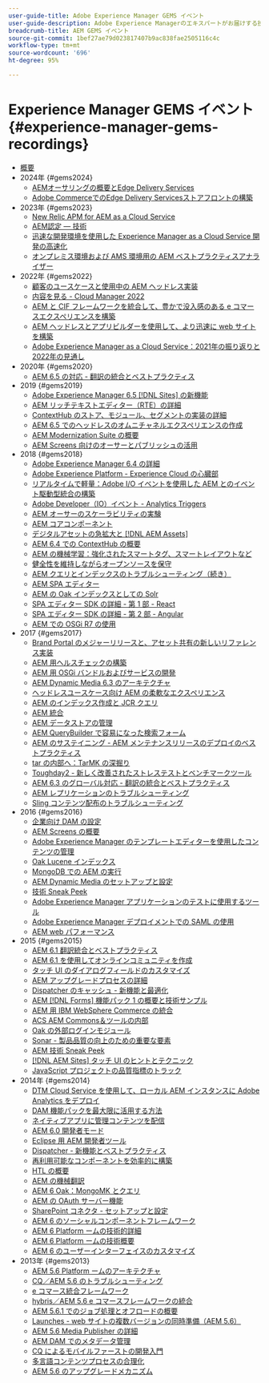```yaml
---
user-guide-title: Adobe Experience Manager GEMS イベント
user-guide-description: Adobe Experience Managerのエキスパートがお届けする技術解説シリーズ「AEM Gems」についてご紹介します。
breadcrumb-title: AEM GEMS イベント
source-git-commit: 1bef27ae79d023817407b9ac838fae2505116c4c
workflow-type: tm+mt
source-wordcount: '696'
ht-degree: 95%

---
```



# Experience Manager GEMS イベント {#experience-manager-gems-recordings}

+ [概要](overview.md)
+ 2024年 {#gems2024}
   + [AEMオーサリングの概要とEdge Delivery Services](/help/experience-manager-gems/gems2024/aem-authoring-and-edge-delivery.md)
   + [Adobe CommerceでのEdge Delivery Servicesストアフロントの構築](/help/experience-manager-gems/gems2024/storefronts-on-edge-delivery-with-adobe-commerce.md)
+ 2023年 {#gems2023}
   + [New Relic APM for AEM as a Cloud Service](gems2023/newrelic-apm-for-aem-cloud-service.md)
   + [AEM認定 — 技術](gems2023/aem-certification-technical.md)
   + [迅速な開発環境を使用した Experience Manager as a Cloud Service 開発の高速化](/help/experience-manager-gems/gems2023/rapid-development-environments.md)
   + [オンプレミス環境および AMS 環境用の AEM ベストプラクティスアナライザー](gems2023/aem-best-practices-analyzer.md)
+ 2022年 {#gems2022}
   + [顧客のユースケースと使用中の AEM ヘッドレス実装](gems2022/customer-use-case-and-implementation-of-aem-headless-in-use.md)
   + [内容を見る - Cloud Manager 2022](gems2022/looking-under-the-hood-cloud-manager-2022.md)
   + [AEM と CIF フレームワークを統合して、豊かで没入感のある e コマースエクスペリエンスを構築](gems2022/aem-and-cif-framework-integration.md)
   + [AEM ヘッドレスとアプリビルダーを使用して、より迅速に web サイトを構築](gems2022/build-sites-faster-with-headless-and-appbuilder.md)
   + [Adobe Experience Manager as a Cloud Service：2021年の振り返りと 2022年の見通し](gems2022/aemcloudservice-2021-review-and-outlook.md)
+ 2020年 {#gems2020}
   + [AEM 6.5 の対応 - 翻訳の統合とベストプラクティス](gems2020/aem65-readyfortheworld-translationintegration-bestpractices.md)
+ 2019 {#gems2019}
   + [Adobe Experience Manager 6.5  [!DNL Sites] の新機能](gems2019/adobe-experience-manager-6-5-sites-whats-new.md)
   + [AEM リッチテキストエディター（RTE）の詳細](gems2019/aem-rich-text-editor-rte-deep-dive1.md)
   + [ContextHub のストア、モジュール、セグメントの実装の詳細](gems2019/contexthub-deep-dive.md)
   + [AEM 6.5 でのヘッドレスのオムニチャネルエクスペリエンスの作成](gems2019/creating-headless-omnichannel-experiences-with-aem-65.md)
   + [AEM Modernization Suite の概要](gems2019/introducing-the-aem-modernization-suite.md)
   + [AEM Screens 向けのオーサーとパブリッシュの活用](gems2019/leveraging-author-publish-for-aem-screens.md)
+ 2018 {#gems2018}
   + [Adobe Experience Manager 6.4 の詳細](gems2018/aem-6-4-technical-sneak-peek.md)
   + [Adobe Experience Platform - Experience Cloud の心臓部](gems2018/aem-acp.md)
   + [リアルタイムで軽量：Adobe I/O イベントを使用した AEM とのイベント駆動型統合の構築](gems2018/aem-adobe-io.md)
   + [Adobe Developer（IO）イベント - Analytics Triggers](gems2018/aem-analytics-triggers.md)
   + [AEM オーサーのスケーラビリティの実験](gems2018/aem-author-scalability1.md)
   + [AEM コアコンポーネント](gems2018/aem-core-components.md)
   + [デジタルアセットの急拡大と  [!DNL AEM Assets]](gems2018/aem-digital-asset-explosion.md)
   + [AEM 6.4 での ContextHub の概要](gems2018/aem-intro-to-contexthub.md)
   + [AEM の機械学習：強化されたスマートタグ、スマートレイアウトなど](gems2018/aem-machine-learning.md)
   + [健全性を維持しながらオープンソースを保守](gems2018/aem-maintaining-open-source.md)
   + [AEM クエリとインデックスのトラブルシューティング（続き）](gems2018/aem-query-and-index-troubleshooting2.md)
   + [AEM SPA エディター](gems2018/aem-spa-editor.md)
   + [AEM の Oak インデックスとしての Solr](gems2018/solr-as-an-oak-index-for-aem.md)
   + [SPA エディター SDK の詳細 - 第 1 部 - React](gems2018/spa-editor-sdk-deep-dive-react.md)
   + [SPA エディター SDK の詳細 - 第 2 部 - Angular](gems2018/spa-editor-sdk-deep-dive-angular.md)
   + [AEM での OSGi R7 の使用](gems2018/using-osgi-r7-in-aem.md)
+ 2017 {#gems2017}
   + [Brand Portal のメジャーリリースと、アセット共有の新しいリファレンス実装](gems2017/aem-brand-portal.md)
   + [AEM 用ヘルスチェックの構築](gems2017/aem-building-health-checks-for-aem.md)
   + [AEM 用 OSGi バンドルおよびサービスの開発](gems2017/aem-developing-osgi-bundles-services-for-aem.md)
   + [AEM Dynamic Media 6.3 のアーキテクチャ](gems2017/aem-dynamic-media-architecture.md)
   + [ヘッドレスユースケース向け AEM の柔軟なエクスペリエンス](gems2017/aem-headless-usecases.md)
   + [AEM のインデックス作成と JCR クエリ](gems2017/aem-indexing-jcr-query.md)
   + [AEM 統合](gems2017/aem-integrations.md)
   + [AEM データストアの管理](gems2017/aem-managing-aem-datastore.md)
   + [AEM QueryBuilder で容易になった検索フォーム](gems2017/aem-search-forms-using-querybuilder.md)
   + [AEM のサステイニング - AEM メンテナンスリリースのデプロイのベストプラクティス](gems2017/aem-sustenance-best-practices-deploying-maintenance-releases.md)
   + [tar の内部へ：TarMK の深掘り](gems2017/aem-tarmk-deepdive.md)
   + [Toughday2 - 新しく改善されたストレステストとベンチマークツール](gems2017/aem-toughday2-stress-testing-benchmarking-tool.md)
   + [AEM 6.3 のグローバル対応 - 翻訳の統合とベストプラクティス](gems2017/aem-translation-best-practices.md)
   + [AEM レプリケーションのトラブルシューティング](gems2017/aem-troubleshooting-aem-replication.md)
   + [Sling コンテンツ配布のトラブルシューティング](gems2017/aem-troubleshooting-sling.md)
+ 2016 {#gems2016}
   + [企業向け DAM の設定](gems2016/aem-configuring-dam-for-enterprise.md)
   + [AEM Screens の概要](gems2016/aem-introduction-to-aem-screens.md)
   + [Adobe Experience Manager のテンプレートエディターを使用したコンテンツの管理](gems2016/aem-managing-content-with-template-editor.md)
   + [Oak Lucene インデックス](gems2016/aem-oak-lucene-indexes.md)
   + [MongoDB での AEM の実行](gems2016/aem-running-aem-on-mongodb.md)
   + [AEM Dynamic Media のセットアップと設定](gems2016/aem-setup-and-configure-aem-dynamic-media.md)
   + [技術 Sneak Peek](gems2016/aem-technical-sneak-peek.md)
   + [Adobe Experience Manager アプリケーションのテストに使用するツール](gems2016/aem-testing-tools-for-aem-apps.md)
   + [Adobe Experience Manager デプロイメントでの SAML の使用](gems2016/aem-utilizing-saml-in-aem-deployments.md)
   + [AEM web パフォーマンス](gems2016/aem-web-performance.md)
+ 2015 {#gems2015}
   + [AEM 6.1 翻訳統合とベストプラクティス](gems2015/aem-6-1-translation-integration-and-best-practices.md)
   + [AEM 6.1 を使用してオンラインコミュニティを作成](gems2015/aem-creating-online-communities-with-aem-6-1.md)
   + [タッチ UI のダイアログフィールドのカスタマイズ](gems2015/aem-customizing-dialog-fields-in-touch-ui.md)
   + [AEM アップグレードプロセスの詳細](gems2015/aem-deep-dive-into-aem-upgrade-process.md)
   + [Dispatcher のキャッシュ - 新機能と最適化](gems2015/aem-dispatcher-caching-new-features-and-optimizations.md)
   + [AEM  [!DNL Forms]  機能パック 1 の概要と技術サンプル](gems2015/aem-forms-feature-pack-1-introduction-and-technical-samples.md)
   + [AEM 用 IBM WebSphere Commerce の統合](gems2015/aem-ibm-websphere-commerce-integration-for-aem.md)
   + [ACS AEM Commons＆ツールの内部](gems2015/aem-inside-acs-aem-commons-and-tools.md)
   + [Oak の外部ログインモジュール](gems2015/aem-oak-external-login-module-authenticating-with-ldap-and-beyond.md)
   + [Sonar - 製品品質の向上のための重要な要素](gems2015/aem-sonar-a-key-element-to-improve-product-quality.md)
   + [AEM 技術 Sneak Peek](gems2015/aem-tech-sneak-peek.md)
   + [ [!DNL AEM Sites]  タッチ UI のヒントとテクニック](gems2015/aem-tips-and-tricks-for-aem-sites-touch-ui.md)
   + [JavaScript プロジェクトの品質指標のトラック](gems2015/aem-track-quality-metrics-of-your-javascript-project.md)
+ 2014年 {#gems2014}
   + [DTM Cloud Service を使用して、ローカル AEM インスタンスに Adobe Analytics をデプロイ](gems2014/aem-adobe-analytics-dynamic-tag-management.md)
   + [DAM 機能パックを最大限に活用する方法](gems2014/aem-dam-feature-pack.md)
   + [ネイティブアプリに管理コンテンツを配信](gems2014/aem-delivering-managed-content-to-your-native-apps.md)
   + [AEM 6.0 開発者モード](gems2014/aem-developer-mode.md)
   + [Eclipse 用 AEM 開発者ツール](gems2014/aem-developer-tools-for-eclipse.md)
   + [Dispatcher - 新機能とベストプラクティス](gems2014/aem-dispatcher.md)
   + [再利用可能なコンポーネントを効率的に構築](gems2014/aem-efficiently-build-reusable-components.md)
   + [HTL の概要](gems2014/aem-introduction-to-htl.md)
   + [AEM の機械翻訳](gems2014/aem-machine-translation-in-aem.md)
   + [AEM 6 Oak：MongoMK とクエリ](gems2014/aem-oak-mongomk-and-queries.md)
   + [AEM の OAuth サーバー機能](gems2014/aem-oauth-server-functionality-in-aem.md)
   + [SharePoint コネクタ - セットアップと設定](gems2014/aem-sharepoint-connector-setup-and-configuration.md)
   + [AEM 6 のソーシャルコンポーネントフレームワーク](gems2014/aem-social-component-framework-in-aem-6.md)
   + [AEM 6 Platform ームの技術的詳細](gems2014/aem-technical-deep-dive-into-the-aem-6-platform.md)
   + [AEM 6 Platform ームの技術概要](gems2014/aem-technical-overview-of-the-aem-6-platform.md)
   + [AEM 6 のユーザーインターフェイスのカスタマイズ](gems2014/aem-user-interface-customization-for-aem6.md)
+ 2013年 {#gems2013}
   + [AEM 5.6 Platform ームのアーキテクチャ](gems2013/aem-architecture-of-the-aem-5-6-platform.md)
   + [CQ／AEM 5.6 のトラブルシューティング](gems2013/aem-cq-aem-5-6-troubleshooting.md)
   + [e コマース統合フレームワーク](gems2013/aem-ecommerce-integration-framework.md)
   + [hybris／AEM 5.6 e コマースフレームワークの統合](gems2013/aem-hybris-ecommerce-framework-integration.md)
   + [AEM 5.6.1 でのジョブ処理とオフロードの概要](gems2013/aem-job-handling-and-offloading.md)
   + [Launches - web サイトの複数バージョンの同時準備（AEM 5.6）](gems2013/aem-launches.md)
   + [AEM 5.6 Media Publisher の詳細](gems2013/aem-media-publisher-deep-dive.md)
   + [AEM DAM でのメタデータ管理](gems2013/aem-metadata-management-in-aem-dam.md)
   + [CQ によるモバイルファーストの開発入門](gems2013/aem-mobile-first-development-with-cq-made-easy.md)
   + [多言語コンテンツプロセスの合理化](gems2013/aem-streamlining-multilingual-content-process.md)
   + [AEM 5.6 のアップグレードメカニズム](gems2013/aem-upgrade-mechanisms.md)

<!--
+ [Archive] {#archive}
    + [AEM 6 Oak: MongoMK and Queries](archive/aem-oak-mongomk-and-queries.md)
    + [Search forms made easy with the AEM querybuilder](archive/aem-search-forms-using-querybuilder.md)
    + [Deep Dive on implementation details of stores, modules and segments in ContextHub](archive/contexthub-deep-dive.md)
    + [AEM Web Performance](archive/aem-web-performance.md)
    + [AEM Query and Index Troubleshooting](archive/aem-query-and-index-troubleshooting.md)
    + [User Interface Customization for AEM 6](archive/aem-user-interface-customization-for-aem6.md)
    + [Technical Sneak Peek](archive/aem-technical-sneak-peek.md)
    + [Customizing Dialog Fields in Touch UI](archive/aem-customizing-dialog-fields-in-touch-ui.md)
    + [Building Health Checks for AEM](archive/aem-building-health-checks-for-aem.md)
    + [Running AEM on MongoDB](archive/aem-running-aem-on-mongodb.md)
    + [AEM 5.6 Media Publisher Deep Dive ](archive/aem-media-publisher-deep-dive.md)
    + [AEM Fluid Experiences for headless usecases](archive/aem-headless-usecases.md)
    + [The Digital Asset Explosion & AEM Assets](archive/aem-digital-asset-explosion.md)
    + [Introduction of Job Handling and Offloading in AEM 5.6.1. ](archive/aem-job-handling-and-offloading.md)
    + [Technical Overview of the AEM 6 Platform](archive/aem-technical-overview-of-the-aem-6-platform.md)
    + [Launches: concurrent preparation of multiple versions of a website (AEM 5.6) ](archive/aem-launches.md)
    + [Efficiently Build Reusable Components](archive/aem-efficiently-build-reusable-components.md)
    + [AEM Integrations - a solid foundation goes a long way](archive/aem-integrations.md)
    + [Dispatcher - New features and best practices](archive/aem-dispatcher.md)
    + [Adobe Experience Manager 6.5 Sites - What's New](archive/adobe-experience-manager-6-5-sites-whats-new.md)
    + [Oak's External Login Module - Authenticating with LDAP and Beyond](archive/aem-oak-external-login-module-authenticating-with-ldap-and-beyond.md)
    + [Troubleshooting AEM Replication](archive/aem-troubleshooting-aem-replication.md)
    + [Metadata Management in AEM DAM](archive/aem-metadata-management-in-aem-dam.md)
    + [AEM 6.5 Ready for the World - Translation Integration & Best Practices](archive/aem65-readyfortheworld-translationintegration-bestpractices.md)
    + [hybris/AEM 5.6 eCommerce framework integration](archive/aem-hybris-ecommerce-framework-integration.md)
    + [How to deploy Adobe Analytics on a local AEM instance by using the Dynamic Tag Management cloud service](archive/aem-adobe-analytics-dynamic-tag-management.md)
    + [eCommerce Integration Framework ](archive/aem-ecommerce-integration-framework.md)
    + [Real-time and lightweight: build event-driven integrations with AEM using Adobe I/O Events](archive/aem-adobe-io.md)
    + [AEM Tech Sneak Peek](archive/aem-tech-sneak-peek.md)
    + [AEM Rich Text Editor (RTE) Deep Dive](archive/aem-rich-text-editor-rte-deep-dive1.md)
    + [Deep dive into AEM upgrade process](archive/aem-deep-dive-into-aem-upgrade-process.md)
    + [AEM SPA Editor](archive/aem-spa-editor.md)
    + [MSM and Translation: Best Practices ](archive/aem-msm-and-translation-best-practices.md)
    + [AEM Indexing and JCR Query](archive/aem-indexing-jcr-query.md)
    + [IBM WebSphere Commerce Integration for AEM](archive/aem-ibm-websphere-commerce-integration-for-aem.md)
    + [Setup and Configure AEM Dynamic Media](archive/aem-setup-and-configure-aem-dynamic-media.md)
    + [Leveraging author-publish for AEM Screens](archive/leveraging-author-publish-for-aem-screens.md)
    + [Experiments in AEM Author Scalability](archive/aem-author-scalability1.md)
    + [Introduction to AEM Screens](archive/aem-introduction-to-aem-screens.md)
    + [Creating Headless Omnichannel Experiences with AEM 6.5](archive/creating-headless-omnichannel-experiences-with-aem-65.md)
    + [Developing OSGi Bundles and Services for AEM](archive/aem-developing-osgi-bundles-services-for-aem.md)
    + [Technical Deep Dive into the AEM 6 Platform](archive/aem-technical-deep-dive-into-the-aem-6-platform.md)
    + [Adobe Experience Platform - The Heart of Experience Cloud](archive/aem-acp.md)
    + [Social Component Framework in AEM 6](archive/aem-social-component-framework-in-aem-6.md)
    + [Mobile-First Development with CQ Made Easy](archive/aem-mobile-first-development-with-cq-made-easy.md)
    + [AEM Core Components](archive/aem-core-components.md)
    + [AEM SPA Editor](archive/jcr-aem-spa-editor.md)
    + [Major Brand Portal Release and new reference implementation for Asset Share](archive/aem-brand-portal.md)
    + [Utilizing SAML in Adobe Experience Manager deployments](archive/aem-utilizing-saml-in-aem-deployments.md)
    + [AEM 6.0 Developer Mode](archive/aem-developer-mode.md)
    + [AEM [!DNL Forms] Feature Pack 1 introduction and technical samples](archive/aem-forms-feature-pack-1-introduction-and-technical-samples.md)
    + [CQ/AEM 5.6 Troubleshooting](archive/aem-cq-aem-5-6-troubleshooting.md)
    + [AEM Dynamic Media 6.3 Architecture](archive/aem-dynamic-media-architecture.md)
    + [Inside ACS AEM Commons & Tools](archive/aem-inside-acs-aem-commons-and-tools.md)
    + [Creating online Communities with AEM 6.1](archive/aem-creating-online-communities-with-aem-6-1.md)
    + [OAuth Server functionality in AEM - Embrace Federation and unleash your REST APIs!](archive/aem-oauth-server-functionality-in-aem.md)
    + [Into the tar pit: a TarMK deep dive](archive/aem-tarmk-deepdive.md)
    + [Oak Lucene Indexes](archive/aem-oak-lucene-indexes.md)
    + [AEM Developer Tools for Eclipse](archive/aem-developer-tools-for-eclipse.md)
    + [Solr as an Oak index for AEM](archive/solr-as-an-oak-index-for-aem1.md)
    + [Toughday2 - A new and improved stress testing and benchmarking tool](archive/aem-toughday2-stress-testing-benchmarking-tool.md)
    + [Introduction to ContextHub in AEM 6.4](archive/aem-intro-to-contexthub.md)
    + [Configuring the DAM for Enterprise](archive/aem-configuring-dam-for-enterprise.md)
    + [Managing AEM DataStore](archive/aem-managing-aem-datastore.md)
    + [AEM Sustenance - Best Practices for deploying AEM Maintenance Releases](archive/aem-sustenance-best-practices-deploying-maintenance-releases.md)
    + [Maintaining Open Source While Maintaining Your Sanity](archive/aem-maintaining-open-source.md)
    + [SPA Editor SDK Deep Dive - Part 1 - React ](archive/spa-editor-sdk-deep-dive-react.md)
    + [Tools to use for testing Adobe Experience Manager applications](archive/aem-testing-tools-for-aem-apps.md)
    + [Machine Learning in AEM: Enhanced Smart Tags, Smart Layout and more](archive/aem-machine-learning.md)
    + [Tips and tricks for AEM Sites Touch UI](archive/aem-tips-and-tricks-for-aem-sites-touch-ui.md)
    + [Dispatcher Caching - New Features and Optimizations](archive/aem-dispatcher-caching-new-features-and-optimizations.md)
    + [How to get the most out of your DAM Feature Pack](archive/aem-dam-feature-pack.md)
    + [Troubleshooting Sling Content Distribution](archive/aem-troubleshooting-sling.md)
    + [Introduction to HTL](archive/aem-introduction-to-htl.md)
    + [Delivering Managed Content to your Native Apps](archive/aem-delivering-managed-content-to-your-native-apps.md)
    + [SharePoint Connector - Setup and Configuration](archive/aem-sharepoint-connector-setup-and-configuration.md)
    + [AEM 6.1 Translation Integration & Best Practices](archive/aem-6-1-translation-integration-and-best-practices.md)
    + [Managing your content with the template editor of Adobe Experience Manager](archive/aem-managing-content-with-template-editor.md)
    + [SPA Editor SDK Deep Dive - Part 2 - Angular](archive/spa-editor-sdk-deep-dive-angular.md)
    + [Sonar - A key element to improve product quality](archive/aem-sonar-a-key-element-to-improve-product-quality.md)
    + [AEM 6.3 Ready for the World - Translation Integration & Best Practices](archive/aem-translation-best-practices.md)
    + [AEM 5.6 upgrade mechanisms ](archive/aem-upgrade-mechanisms.md)
    + [Track quality metrics of your Javascript project](archive/aem-track-quality-metrics-of-your-javascript-project.md)
    + [Streamlining multilingual content process](archive/aem-streamlining-multilingual-content-process.md)
    + [Deep Dive into Adobe Experience Manager 6.4](archive/aem-6-4-technical-sneak-peek.md)
    + [Machine Translation in AEM](archive/aem-machine-translation-in-aem.md)
    + [Using OSGi R7 in AEM](archive/using-osgi-r7-in-aem.md)
    + [Architecture of the AEM 5.6 Platform](archive/aem-architecture-of-the-aem-5-6-platform.md)
    + [Adobe I/O Events - Analytics Triggers](archive/aem-analytics-triggers.md)
    + [Introducing the AEM Modernization Suite](archive/introducing-the-aem-modernization-suite.md)
    + [AEM Query and Index Troubleshooting](archive/aem-query-and-index-troubleshooting2.md)
-->
